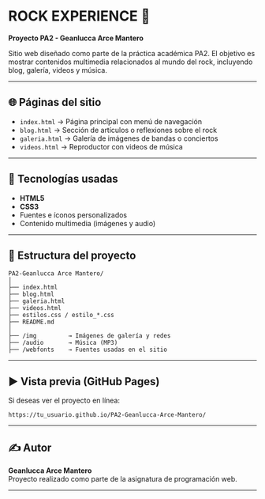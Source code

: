 # ROCK EXPERIENCE 🎸  
**Proyecto PA2 - Geanlucca Arce Mantero**

Sitio web diseñado como parte de la práctica académica PA2. El objetivo es mostrar contenidos multimedia relacionados al mundo del rock, incluyendo blog, galería, videos y música.

---

## 🌐 Páginas del sitio

- `index.html` → Página principal con menú de navegación
- `blog.html` → Sección de artículos o reflexiones sobre el rock
- `galeria.html` → Galería de imágenes de bandas o conciertos
- `videos.html` → Reproductor con videos de música

---

## 🎨 Tecnologías usadas

- **HTML5**
- **CSS3**
- Fuentes e íconos personalizados
- Contenido multimedia (imágenes y audio)

---

## 📁 Estructura del proyecto

```
PA2-Geanlucca Arce Mantero/
│
├── index.html
├── blog.html
├── galeria.html
├── videos.html
├── estilos.css / estilo_*.css
├── README.md
│
├── /img         → Imágenes de galería y redes
├── /audio       → Música (MP3)
├── /webfonts    → Fuentes usadas en el sitio
```

---

## ▶️ Vista previa (GitHub Pages)

Si deseas ver el proyecto en línea:

```
https://tu_usuario.github.io/PA2-Geanlucca-Arce-Mantero/
```

---

## ✍️ Autor

**Geanlucca Arce Mantero**  
Proyecto realizado como parte de la asignatura de programación web.

---
